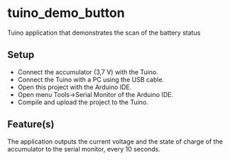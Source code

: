 # tuino_demo_button
Tuino application that demonstrates the scan of the battery status

## Setup
* Connect the accumulator (3,7 V) with the Tuino.
* Connect the Tuino with a PC using the USB cable.
* Open this project with the Arduino IDE.
* Open menu Tools->Serial Monitor of the Arduino IDE.
* Compile and upload the project to the Tuino.

## Feature(s)
The application outputs the current voltage and the state of charge of the accumulator to the serial monitor, every 10 seconds.